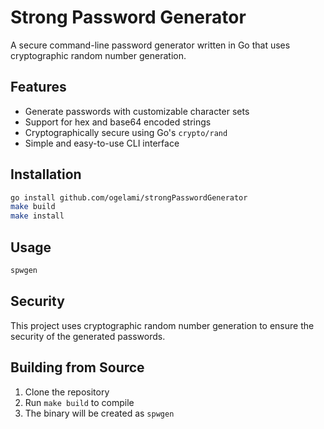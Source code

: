 # Strong Password Generator

A secure command-line password generator written in Go that uses cryptographic random number generation.

## Features

- Generate passwords with customizable character sets
- Support for hex and base64 encoded strings
- Cryptographically secure using Go's `crypto/rand`
- Simple and easy-to-use CLI interface

## Installation

```bash
go install github.com/ogelami/strongPasswordGenerator
make build
make install
```

## Usage

```bash
spwgen
```

## Security

This project uses cryptographic random number generation to ensure the security of the generated passwords.

## Building from Source

1. Clone the repository
2. Run `make build` to compile
3. The binary will be created as `spwgen`
